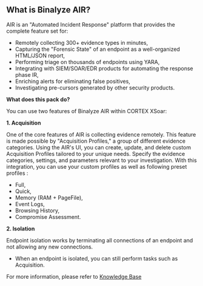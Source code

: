 ## What is Binalyze AIR?

AIR is an "Automated Incident Response" platform that provides the complete feature set for:

- Remotely collecting 300+ evidence types in minutes,
- Capturing the "Forensic State" of an endpoint as a well-organized HTML/JSON report,
- Performing triage on thousands of endpoints using YARA,
- Integrating with SIEM/SOAR/EDR products for automating the response phase IR,
- Enriching alerts for eliminating false positives,
- Investigating pre-cursors generated by other security products.

**What does this pack do?**

You can use two features of Binalyze AIR within CORTEX XSoar:

**1. Acquisition**

One of the core features of AIR is collecting evidence remotely. This feature is made possible by "Acquisition Profiles," a group of different evidence categories. Using the AIR's UI, you can create, update, and delete custom Acquisition Profiles tailored to your unique needs. Specify the evidence categories, settings, and parameters relevant to your investigation.
With this integration, you can use your custom profiles as well as following preset profiles :

- Full,
- Quick,
- Memory (RAM + PageFile),
- Event Logs,
- Browsing History,
- Compromise Assessment.



**2. Isolation**

Endpoint isolation works by terminating all connections of an endpoint and not allowing any new connections.
- When an endpoint is isolated, you can still perform tasks such as Acquisition.

For more information, please refer to [Knowledge Base](https://kb.binalyze.com/)
